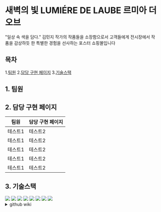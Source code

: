 # 새벽의 빛 LUMIÉRE DE LAUBE 르미아 더 오브
"일상 속 색을 담다." 김민지 작가의 작품들을 소장함으로서 고객들에게 전시장에서 작품을 감상하듯 한 특별한 경험을 선사하는 포스터 쇼핑몰입니다

## 목차

1.[팀원](#1.-팀원)
2.[담당 구현 페이지](#2.-담당-구현-페이지)
3.[기술스택](#3.-기술스택)

## 1. 팀원


## 2. 담당 구현 페이지

|팀원|담당 구현 페이지|
|------|---|
|테스트1|테스트2|
|테스트1|테스트2|
|테스트1|테스트2|
|테스트1|테스트2|
|테스트1|테스트2|

## 3. 기술스택

<img src="https://img.shields.io/badge/git-#F05032?style=flat-square&logo=git&logoColor=white"/>
<img src="https://img.shields.io/badge/github-#181717?style=flat-square&logo=github&logoColor=white"/>
<img src="https://img.shields.io/badge/figma-#F24E1E?style=flat-square&logo=figma&logoColor=white"/>
<img src="https://img.shields.io/badge/visualstudiocode-#007ACC?style=flat-square&logo=visualstudiocode&logoColor=white"/>

<img src="https://img.shields.io/badge/html5-#E34F26?style=flat-square&logo=html5&logoColor=white"/>
<img src="https://img.shields.io/badge/tailwindcss-#06B6D4?style=flat-square&logo=tailwindcss&logoColor=white"/>
<img src="https://img.shields.io/badge/javascript-#F7DF1E?style=flat-square&logo=javascript&logoColor=white"/>
<img src="https://img.shields.io/badge/react-#61DAFB?style=flat-square&logo=react&logoColor=white"/>



<details>
  <summary>github wiki</summary> 
  페이지별 작업 소개
</details>







